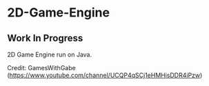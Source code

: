 # 2D-Game-Engine

## <b>Work In Progress</b>
2D Game Engine run on Java.

Credit: GamesWithGabe (https://www.youtube.com/channel/UCQP4qSCj1eHMHisDDR4iPzw)
